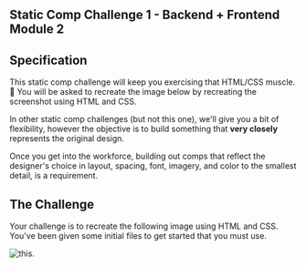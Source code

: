 ## Static Comp Challenge 1 - Backend + Frontend Module 2

## Specification

This static comp challenge will keep you exercising that HTML/CSS muscle. :muscle: You will be asked to recreate the image below by recreating the screenshot using HTML and CSS.

In other static comp challenges (but not this one), we'll give you a bit of flexibility, however the objective is to build something that **very closely** represents the original design.

Once you get into the workforce, building out comps that reflect the designer's choice in layout, spacing, font, imagery, and color to the smallest detail, is a requirement.

## The Challenge

Your challenge is to recreate the following image using HTML and CSS. You've been given some initial files to get started that you must use.

![this](dog-party-spec.png).
